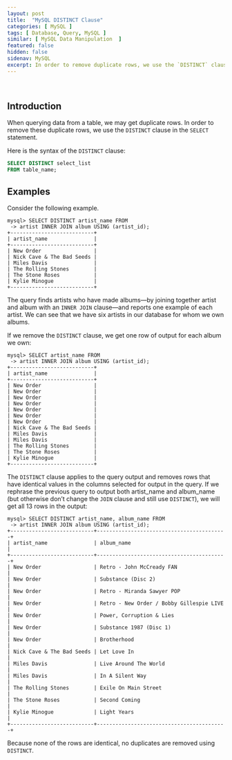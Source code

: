 ```yaml
---
layout: post
title:  "MySQL DISTINCT Clause"
categories: [ MySQL ]
tags: [ Database, Query, MySQL ]
similar: [ MySQL Data Manipulation  ]
featured: false
hidden: false
sidenav: MySQL
excerpt: In order to remove duplicate rows, we use the `DISTINCT` clause in the `SELECT` statement.
---
```


<br />

## Introduction

When querying data from a table, we may get duplicate rows. In order to remove these duplicate rows, we use the `DISTINCT` clause in the `SELECT` statement.

Here is the syntax of the `DISTINCT` clause:

```sql
SELECT DISTINCT select_list
FROM table_name;
```

## Examples

Consider the following example. 

```
mysql> SELECT DISTINCT artist_name FROM
 -> artist INNER JOIN album USING (artist_id);
+---------------------------+
| artist_name               |
+---------------------------+
| New Order                 |
| Nick Cave & The Bad Seeds |
| Miles Davis               |
| The Rolling Stones        |
| The Stone Roses           |
| Kylie Minogue             |
+---------------------------+
```


The query finds artists who have made albums—by joining together artist and
album with an `INNER JOIN` clause—and reports one example of each artist. We can see
that we have six artists in our database for whom we own albums. 

If we remove the `DISTINCT` clause, we get one row of output for each album we own:

```
mysql> SELECT artist_name FROM
 -> artist INNER JOIN album USING (artist_id);
+---------------------------+
| artist_name               |
+---------------------------+
| New Order                 |
| New Order                 |
| New Order                 |
| New Order                 |
| New Order                 |
| New Order                 |
| New Order                 |
| Nick Cave & The Bad Seeds |
| Miles Davis               |
| Miles Davis               |
| The Rolling Stones        |
| The Stone Roses           |
| Kylie Minogue             |
+---------------------------+
```


The `DISTINCT` clause applies to the query output and removes rows that have identical
values in the columns selected for output in the query. If we rephrase the previous
query to output both artist_name and album_name (but otherwise don’t change the
`JOIN` clause and still use `DISTINCT`), we will get all 13 rows in the output:

```
mysql> SELECT DISTINCT artist_name, album_name FROM
 -> artist INNER JOIN album USING (artist_id);
+---------------------------+------------------------------------------+
| artist_name               | album_name                               |
+---------------------------+------------------------------------------+
| New Order                 | Retro - John McCready FAN                |
| New Order                 | Substance (Disc 2)                       |
| New Order                 | Retro - Miranda Sawyer POP               |
| New Order                 | Retro - New Order / Bobby Gillespie LIVE |
| New Order                 | Power, Corruption & Lies                 |
| New Order                 | Substance 1987 (Disc 1)                  |
| New Order                 | Brotherhood                              |
| Nick Cave & The Bad Seeds | Let Love In                              |
| Miles Davis               | Live Around The World                    |
| Miles Davis               | In A Silent Way                          |
| The Rolling Stones        | Exile On Main Street                     |
| The Stone Roses           | Second Coming                            |
| Kylie Minogue             | Light Years                              |
+---------------------------+------------------------------------------+
```

Because none of the rows are identical, no duplicates are removed using `DISTINCT`.



